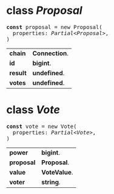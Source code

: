 <!-- @hackbg/docs: begin -->

# class *Proposal*
<pre>
<strong>const</strong> proposal = new Proposal(
  properties: <em>Partial&lt;Proposal&gt;</em>,
)
</pre>

<table><tbody>
<tr><td valign="top">
<strong>chain</strong></td>
<td><strong>Connection</strong>. </td></tr>
<tr><td valign="top">
<strong>id</strong></td>
<td><strong>bigint</strong>. </td></tr>
<tr><td valign="top">
<strong>result</strong></td>
<td><strong>undefined</strong>. </td></tr>
<tr><td valign="top">
<strong>votes</strong></td>
<td><strong>undefined</strong>. </td></tr></tbody></table>

# class *Vote*
<pre>
<strong>const</strong> vote = new Vote(
  properties: <em>Partial&lt;Vote&gt;</em>,
)
</pre>

<table><tbody>
<tr><td valign="top">
<strong>power</strong></td>
<td><strong>bigint</strong>. </td></tr>
<tr><td valign="top">
<strong>proposal</strong></td>
<td><strong>Proposal</strong>. </td></tr>
<tr><td valign="top">
<strong>value</strong></td>
<td><strong>VoteValue</strong>. </td></tr>
<tr><td valign="top">
<strong>voter</strong></td>
<td><strong>string</strong>. </td></tr></tbody></table>
<!-- @hackbg/docs: end -->
